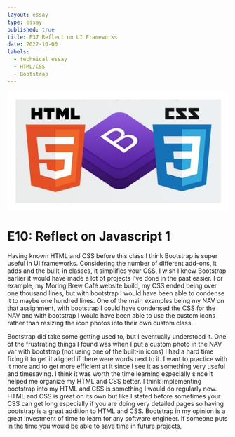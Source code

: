 ```yaml
---
layout: essay
type: essay
published: true
title: E37 Reflect on UI Frameworks
date: 2022-10-06
labels:
  - technical essay
  - HTML/CSS
  - Bootstrap
---
```


<img class="ui medium right floated rounded image" src="../images/do-html-css-work.jpg">
<br>

<h1>E10: Reflect on Javascript 1</h1>

<p>
Having known HTML and CSS before this class I think Bootstrap is super useful in UI frameworks. Considering the number of different add-ons, it adds and the built-in classes, it simplifies your CSS, I wish I knew Bootstrap earlier it would have made a lot of projects I’ve done in the past easier. For example, my Moring Brew Café website build, my CSS ended being over one thousand lines, but with bootstrap I would have been able to condense it to maybe one hundred lines. One of the main examples being my NAV on that assignment, with bootstrap I could have condensed the CSS for the NAV and with bootstrap I would have been able to use the custom icons rather than resizing the icon photos into their own custom class. </p>
<p>
Bootstrap did take some getting used to, but I eventually understood it. One of the frustrating things I found was when I put a custom photo in the NAV var with bootstrap (not using one of the built-in icons) I had a hard time fixing it to get it aligned if there were words next to it. I want to practice with it more and to get more efficient at it since I see it as something very useful and timesaving. I think it was worth the time learning especially since it helped me organize my HTML and CSS better. I think implementing bootstrap into my HTML and CSS is something I would do regularly now. HTML and CSS is great on its own but like I stated before sometimes your CSS can get long especially if you are doing very detailed pages so having bootstrap is a great addition to HTML and CSS. Bootstrap in my opinion is a great investment of time to learn for any software engineer. If someone puts in the time you would be able to save time in future projects, </p>
